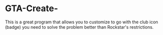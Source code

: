 # GTA-Create-
This is a great program that allows you to customize to go with the club icon (badge) you need to solve the problem better than Rockstar's restrictions.
